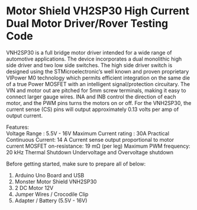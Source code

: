 # Motor Shield VH2SP30 High Current Dual Motor Driver/Rover Testing Code

VNH2SP30 is a full bridge motor driver intended for a wide range of automotive applications. The device incorporates a dual monolithic high side driver and two low side switches. The high side driver switch is designed using the STMicroelectronic’s well known and proven proprietary VIPower M0 technology which permits efficient integration on the same die of a true Power MOSFET with an intelligent signal/protection circuitary. The VIN and motor out are pitched for 5mm screw terminals, making it easy to connect larger gauge wires. INA and INB control the direction of each motor, and the PWM pins turns the motors on or off. For the VNH2SP30, the current sense (CS) pins will output approximately 0.13 volts per amp of output current.  

Features:  
Voltage Range : 5.5V - 16V 
Maximum Current rating : 30A 
Practical Continuous Current: 14 A 
Current sense output proportional to motor current 
MOSFET on-resistance: 19 mΩ (per leg) 
Maximum PWM frequency: 20 kHz 
Thermal Shutdown Undervoltage and Overvoltage shutdown

Before getting started, make sure to prepare all of below:

1. Arduino Uno Board and USB
2. Monster Motor Shield VNH2SP30
3. 2 DC Motor 12V
4. Jumper Wires / Crocodile Clip
5. Adapter / Battery (5.5V - 16V)
